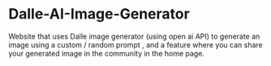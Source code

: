 # Dalle-AI-Image-Generator
Website that uses Dalle image generator (using open ai API) to generate an image using a custom / random prompt , and a feature where you can share your generated image in the community in the home page.
